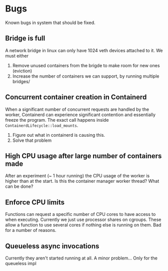 # Bugs

Known bugs in system that should be fixed.

## Bridge is full

A network bridge in linux can only have 1024 veth devices attached to it.
We must either
1. Remove unused containers from the brigde to make room for new ones (eviction)
2. Increase the number of containers we can support, by running multiple bridges/

## Concurrent container creation in Containerd

When a significant number of concurrent requests are handled by the worker, Containerd can experience significant contention and essentially freeze the program.
The exact call happens inside `ContainerdLifecycle::load_mounts`.

1. Figure out what in containerd is causing this.
1. Solve that problem

## High CPU usage after large number of containers made

After an experiment (~ 1 hour running) the CPU usage of the worker is higher than at the start.
Is this the container manager worker thread?
What can be done?

## Enforce CPU limits

Functions can request a specific number of CPU cores to have access to when executing.
Currently we just use processor shares on cgroups.
These allow a function to use several cores if nothing else is running on them.
Bad for a number of reasons.

## Queueless async invocations

Currently they aren't started running at all.
A minor problem...
Only for the queueless impl
